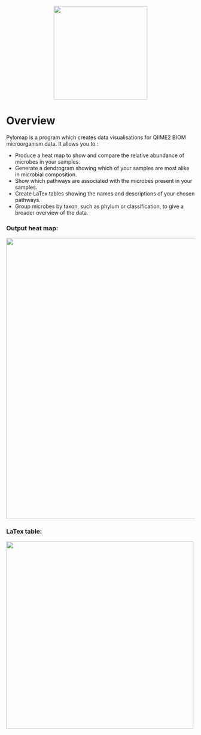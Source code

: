 <p align="center">
  <img src="https://i.ibb.co/LJ5nTHf/pylomap.png" width="250"/>
</p>


# Overview

Pylomap is a program which creates data visualisations for QIIME2 BIOM microorganism data. It allows you to :

- Produce a heat map to show and compare the relative abundance of microbes in your samples. 
- Generate a dendrogram showing which of your samples are most alike in microbial composition. 
- Show which pathways are associated with the microbes present in your samples.
- Create LaTex tables showing the names and descriptions of your chosen pathways. 
- Group microbes by taxon, such as phylum or classification, to give a broader overview of the data. 

### Output heat map:
<p align="left">
  <img src="https://i.ibb.co/jHJTJXD/test-2.png" width="750"/>
</p>

### LaTex table:

<p align="left">
  <img src="https://i.ibb.co/ZWs7PHX/table.png" width="500"/>
</p>
